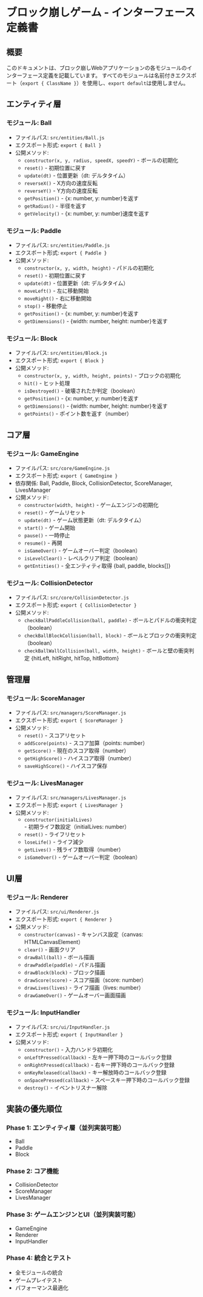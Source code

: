 # ブロック崩しゲーム - インターフェース定義書

## 概要
このドキュメントは、ブロック崩しWebアプリケーションの各モジュールのインターフェース定義を記載しています。
すべてのモジュールは名前付きエクスポート（`export { ClassName }`）を使用し、`export default`は使用しません。

## エンティティ層

### モジュール: Ball
- ファイルパス: `src/entities/Ball.js`
- エクスポート形式: `export { Ball }`
- 公開メソッド:
  - `constructor(x, y, radius, speedX, speedY)` - ボールの初期化
  - `reset()` - 初期位置に戻す
  - `update(dt)` - 位置更新（dt: デルタタイム）
  - `reverseX()` - X方向の速度反転
  - `reverseY()` - Y方向の速度反転
  - `getPosition()` - {x: number, y: number}を返す
  - `getRadius()` - 半径を返す
  - `getVelocity()` - {x: number, y: number}速度を返す

### モジュール: Paddle
- ファイルパス: `src/entities/Paddle.js`
- エクスポート形式: `export { Paddle }`
- 公開メソッド:
  - `constructor(x, y, width, height)` - パドルの初期化
  - `reset()` - 初期位置に戻す
  - `update(dt)` - 位置更新（dt: デルタタイム）
  - `moveLeft()` - 左に移動開始
  - `moveRight()` - 右に移動開始
  - `stop()` - 移動停止
  - `getPosition()` - {x: number, y: number}を返す
  - `getDimensions()` - {width: number, height: number}を返す

### モジュール: Block
- ファイルパス: `src/entities/Block.js`
- エクスポート形式: `export { Block }`
- 公開メソッド:
  - `constructor(x, y, width, height, points)` - ブロックの初期化
  - `hit()` - ヒット処理
  - `isDestroyed()` - 破壊されたか判定（boolean）
  - `getPosition()` - {x: number, y: number}を返す
  - `getDimensions()` - {width: number, height: number}を返す
  - `getPoints()` - ポイント数を返す（number）

## コア層

### モジュール: GameEngine
- ファイルパス: `src/core/GameEngine.js`
- エクスポート形式: `export { GameEngine }`
- 依存関係: Ball, Paddle, Block, CollisionDetector, ScoreManager, LivesManager
- 公開メソッド:
  - `constructor(width, height)` - ゲームエンジンの初期化
  - `reset()` - ゲームリセット
  - `update(dt)` - ゲーム状態更新（dt: デルタタイム）
  - `start()` - ゲーム開始
  - `pause()` - 一時停止
  - `resume()` - 再開
  - `isGameOver()` - ゲームオーバー判定（boolean）
  - `isLevelClear()` - レベルクリア判定（boolean）
  - `getEntities()` - 全エンティティ取得 {ball, paddle, blocks[]}

### モジュール: CollisionDetector
- ファイルパス: `src/core/CollisionDetector.js`
- エクスポート形式: `export { CollisionDetector }`
- 公開メソッド:
  - `checkBallPaddleCollision(ball, paddle)` - ボールとパドルの衝突判定（boolean）
  - `checkBallBlockCollision(ball, block)` - ボールとブロックの衝突判定（boolean）
  - `checkBallWallCollision(ball, width, height)` - ボールと壁の衝突判定 {hitLeft, hitRight, hitTop, hitBottom}

## 管理層

### モジュール: ScoreManager
- ファイルパス: `src/managers/ScoreManager.js`
- エクスポート形式: `export { ScoreManager }`
- 公開メソッド:
  - `reset()` - スコアリセット
  - `addScore(points)` - スコア加算（points: number）
  - `getScore()` - 現在のスコア取得（number）
  - `getHighScore()` - ハイスコア取得（number）
  - `saveHighScore()` - ハイスコア保存

### モジュール: LivesManager
- ファイルパス: `src/managers/LivesManager.js`
- エクスポート形式: `export { LivesManager }`
- 公開メソッド:
  - `constructor(initialLives)` - 初期ライフ数設定（initialLives: number）
  - `reset()` - ライフリセット
  - `loseLife()` - ライフ減少
  - `getLives()` - 残ライフ数取得（number）
  - `isGameOver()` - ゲームオーバー判定（boolean）

## UI層

### モジュール: Renderer
- ファイルパス: `src/ui/Renderer.js`
- エクスポート形式: `export { Renderer }`
- 公開メソッド:
  - `constructor(canvas)` - キャンバス設定（canvas: HTMLCanvasElement）
  - `clear()` - 画面クリア
  - `drawBall(ball)` - ボール描画
  - `drawPaddle(paddle)` - パドル描画
  - `drawBlock(block)` - ブロック描画
  - `drawScore(score)` - スコア描画（score: number）
  - `drawLives(lives)` - ライフ描画（lives: number）
  - `drawGameOver()` - ゲームオーバー画面描画

### モジュール: InputHandler
- ファイルパス: `src/ui/InputHandler.js`
- エクスポート形式: `export { InputHandler }`
- 公開メソッド:
  - `constructor()` - 入力ハンドラ初期化
  - `onLeftPressed(callback)` - 左キー押下時のコールバック登録
  - `onRightPressed(callback)` - 右キー押下時のコールバック登録
  - `onKeyReleased(callback)` - キー解放時のコールバック登録
  - `onSpacePressed(callback)` - スペースキー押下時のコールバック登録
  - `destroy()` - イベントリスナー解除

## 実装の優先順位

### Phase 1: エンティティ層（並列実装可能）
- Ball
- Paddle
- Block

### Phase 2: コア機能
- CollisionDetector
- ScoreManager
- LivesManager

### Phase 3: ゲームエンジンとUI（並列実装可能）
- GameEngine
- Renderer
- InputHandler

### Phase 4: 統合とテスト
- 全モジュールの統合
- ゲームプレイテスト
- パフォーマンス最適化